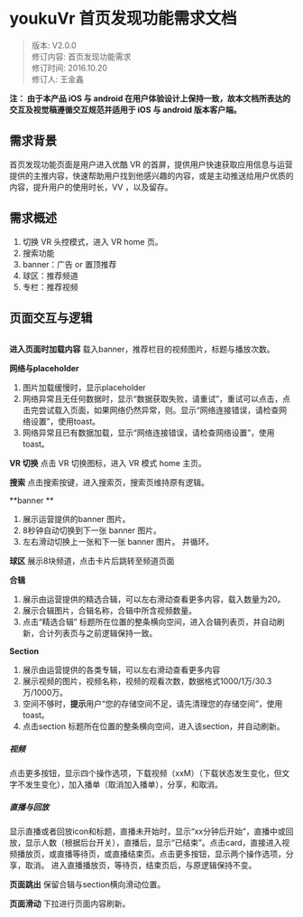 # youkuVr 首页发现功能需求文档

> 版本: V2.0.0  
> 修订内容: 首页发现功能需求  
> 修订时间: 2016.10.20  
> 修订人: 王金鑫  

**注： 由于本产品 iOS 与 android 在用户体验设计上保持一致，故本文档所表达的交互及视觉稿遵循交互规范并适用于 iOS 与 android 版本客户端。**


## 需求背景

首页发现功能页面是用户进入优酷 VR 的首屏，提供用户快速获取应用信息与运营提供的主推内容，快速帮助用户找到他感兴趣的内容，或是主动推送给用户优质的内容，提升用户的使用时长，VV ，以及留存。


## 需求概述
1. 切换 VR 头控模式，进入 VR home 页。
2. 搜索功能
3. banner：广告 or 置顶推荐
4. 球区：推荐频道
5. 专栏：推荐视频


## 页面交互与逻辑
![]()

**进入页面时加载内容**
载入banner，推荐栏目的视频图片，标题与播放次数。

**网络与placeholder**

1. 图片加载缓慢时，显示placeholder
2. 网络异常且无任何数据时，显示“数据获取失败，请重试”，重试可以点击，点击完尝试载入页面，如果网络仍然异常，则。显示“网络连接错误，请检查网络设置”，使用toast。
3. 网络异常且已有数据加载，显示“网络连接错误，请检查网络设置”，使用toast。

**VR 切换**
点击 VR 切换图标，进入 VR 模式 home 主页。

**搜索**
点击搜索按键，进入搜索页，搜索页维持原有逻辑。

**banner **

1. 展示运营提供的banner 图片。
2. 8秒钟自动切换到下一张 banner 图片。
3. 左右滑动切换上一张和下一张 banner 图片。 并循环。

**球区**
展示8块频道，点击卡片后跳转至频道页面

**合辑**

1. 展示由运营提供的精选合辑，可以左右滑动查看更多内容，载入数量为20。
2. 展示合辑图片，合辑名称，合辑中所含视频数量。
3. 点击“精选合辑” 标题所在位置的整条横向空间，进入合辑列表页，并自动刷新，合计列表页与之前逻辑保持一致。

**Section**

1. 展示由运营提供的各类专辑，可以左右滑动查看更多内容
2. 展示视频的图片，视频名称，视频的观看次数，数据格式1000/1万/30.3万/1000万。
3. 空间不够时，**提示**用户“您的存储空间不足，请先清理您的存储空间”，使用toast。
4. 点击section 标题所在位置的整条横向空间，进入该section，并自动刷新。

##### 视频
点击更多按钮，显示四个操作选项，下载视频（xxM）（下载状态发生变化，但文字不发生变化），加入播单（取消加入播单），分享，和取消。

##### 直播与回放
显示直播或者回放icon和标题，直播未开始时，显示“xx分钟后开始”，直播中或回放，显示人数（根据后台开关），直播后，显示“已结束”。点击card，直接进入视频播放页，或直播等待页，或直播结束页。点击更多按钮，显示两个操作选项，分享，取消。
进入直播播放页，等待页，结束页后，与原逻辑保持不变。

**页面跳出**
保留合辑与section横向滑动位置。

**页面滑动**
下拉进行页面内容刷新。

